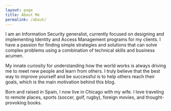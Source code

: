 ```yaml
---
layout: page
title: About Me
permalink: /about/
---
```


I am an Information Security generalist, currently focused on designing and implementing Identity and Access Management programs for my clients. I have a passion for finding simple strategies and solutions that can solve complex problems using a combination of technical skills and business acumen.

My innate curiosity for understanding how the world works is always driving me to meet new people and learn from others. I truly believe that the best way to improve yourself and be successful is to help others reach their goals, which is the main motivation behind this blog.

Born and raised in Spain, I now live in Chicago with my wife. I love traveling to remote places, sports (soccer, golf, rugby), foreign movies, and thought-provoking books.
